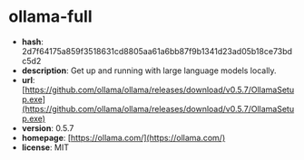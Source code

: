 # ollama-full

- **hash**: 2d7f64175a859f3518631cd8805aa61a6bb87f9b1341d23ad05b18ce73bdc5d2
- **description**: Get up and running with large language models locally.
- **url**: [https://github.com/ollama/ollama/releases/download/v0.5.7/OllamaSetup.exe](https://github.com/ollama/ollama/releases/download/v0.5.7/OllamaSetup.exe)
- **version**: 0.5.7
- **homepage**: [https://ollama.com/](https://ollama.com/)
- **license**: MIT

